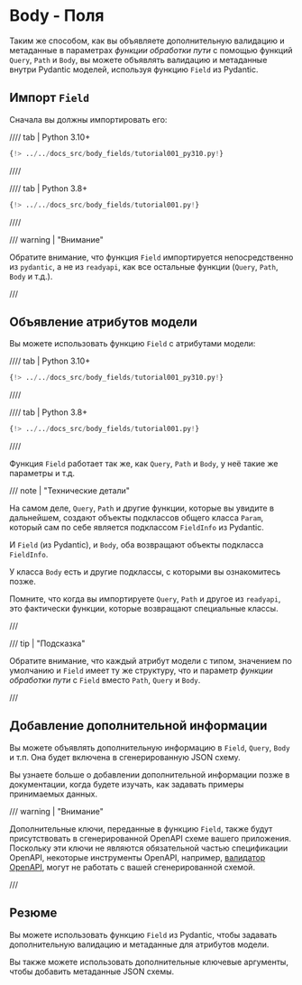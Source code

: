 # Body - Поля

Таким же способом, как вы объявляете дополнительную валидацию и метаданные в параметрах *функции обработки пути* с помощью функций `Query`, `Path` и `Body`, вы можете объявлять валидацию и метаданные внутри Pydantic моделей, используя функцию `Field` из Pydantic.

## Импорт `Field`

Сначала вы должны импортировать его:

//// tab | Python 3.10+

```Python hl_lines="2"
{!> ../../docs_src/body_fields/tutorial001_py310.py!}
```

////

//// tab | Python 3.8+

```Python hl_lines="4"
{!> ../../docs_src/body_fields/tutorial001.py!}
```

////

/// warning | "Внимание"

Обратите внимание, что функция `Field` импортируется непосредственно из `pydantic`, а не из `readyapi`, как все остальные функции (`Query`, `Path`, `Body` и т.д.).

///

## Объявление атрибутов модели

Вы можете использовать функцию `Field` с атрибутами модели:

//// tab | Python 3.10+

```Python hl_lines="9-12"
{!> ../../docs_src/body_fields/tutorial001_py310.py!}
```

////

//// tab | Python 3.8+

```Python hl_lines="11-14"
{!> ../../docs_src/body_fields/tutorial001.py!}
```

////

Функция `Field` работает так же, как `Query`, `Path` и `Body`, у неё такие же параметры и т.д.

/// note | "Технические детали"

На самом деле, `Query`, `Path` и другие функции, которые вы увидите в дальнейшем, создают объекты подклассов общего класса `Param`, который сам по себе является подклассом `FieldInfo` из Pydantic.

И `Field` (из Pydantic), и `Body`, оба возвращают объекты подкласса `FieldInfo`.

У класса `Body` есть и другие подклассы, с которыми вы ознакомитесь позже.

Помните, что когда вы импортируете `Query`, `Path` и другое из `readyapi`, это фактически функции, которые возвращают специальные классы.

///

/// tip | "Подсказка"

Обратите внимание, что каждый атрибут модели с типом, значением по умолчанию и `Field` имеет ту же структуру, что и параметр *функции обработки пути* с `Field` вместо `Path`, `Query` и `Body`.

///

## Добавление дополнительной информации

Вы можете объявлять дополнительную информацию в `Field`, `Query`, `Body` и т.п. Она будет включена в сгенерированную JSON схему.

Вы узнаете больше о добавлении дополнительной информации позже в документации, когда будете изучать, как задавать примеры принимаемых данных.


/// warning | "Внимание"

Дополнительные ключи, переданные в функцию `Field`, также будут присутствовать в сгенерированной OpenAPI схеме вашего приложения.
Поскольку эти ключи не являются обязательной частью спецификации OpenAPI, некоторые инструменты OpenAPI, например, [валидатор OpenAPI](https://validator.swagger.io/), могут не работать с вашей сгенерированной схемой.

///

## Резюме

Вы можете использовать функцию `Field` из Pydantic, чтобы задавать дополнительную валидацию и метаданные для атрибутов модели.

Вы также можете использовать дополнительные ключевые аргументы, чтобы добавить метаданные JSON схемы.
